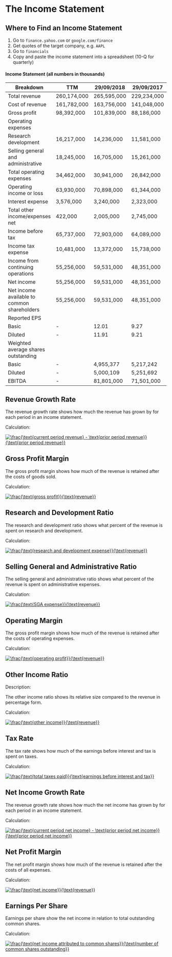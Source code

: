 # The Income Statement

## Where to Find an Income Statement

1. Go to `finance.yahoo.com` or `google.com/finance`
2. Get quotes of the target company, e.g. `AAPL`
3. Go to `financials`
4. Copy and paste the income statement into a spreadsheet (10-Q for quarterly)

#### Income Statement (all numbers in thousands)

| Breakdown | TTM | 29/09/2018 | 29/09/2017 | 29/09/2016  |
|---------------------------------------------|-------------|-------------|-------------|-------------|
| Total revenue                               | 260,174,000 | 265,595,000 | 229,234,000 | 215,639,000 |
| Cost of revenue                             | 161,782,000 | 163,756,000 | 141,048,000 | 131,376,000 |
| Gross profit                                | 98,392,000  | 101,839,000 | 88,186,000  | 84,263,000  |
| Operating expenses                          |             |             |             |             |
| Research development                        | 16,217,000  | 14,236,000  | 11,581,000  | 10,045,000  |
| Selling general and administrative          | 18,245,000  | 16,705,000  | 15,261,000  | 14,194,000  |
| Total operating expenses                    | 34,462,000  | 30,941,000  | 26,842,000  | 24,239,000  |
| Operating income or loss                    | 63,930,000  | 70,898,000  | 61,344,000  | 60,024,000  |
| Interest expense                            | 3,576,000   | 3,240,000   | 2,323,000   | 1,456,000   |
| Total other income/expenses net             | 422,000     | 2,005,000   | 2,745,000   | 1,348,000   |
| Income before tax                           | 65,737,000  | 72,903,000  | 64,089,000  | 61,372,000  |
| Income tax expense                          | 10,481,000  | 13,372,000  | 15,738,000  | 15,685,000  |
| Income from continuing operations           | 55,256,000  | 59,531,000  | 48,351,000  | 45,687,000  |
| Net income                                  | 55,256,000  | 59,531,000  | 48,351,000  | 45,687,000  |
| Net income available to common shareholders | 55,256,000  | 59,531,000  | 48,351,000  | 45,687,000  |
| Reported EPS                                |             |             |             |             |
| Basic                                       | -           | 12.01       | 9.27        | 8.35        |
| Diluted                                     | -           | 11.91       | 9.21        | 8.31        |
| Weighted average shares outstanding         |             |             |             |             |
| Basic                                       | -           | 4,955,377   | 5,217,242   | 5,470,820   |
| Diluted                                     | -           | 5,000,109   | 5,251,692   | 5,500,281   |
| EBITDA                                      | -           | 81,801,000  | 71,501,000  | 70,529,000  |

## Revenue Growth Rate

The revenue growth rate shows how much the revenue has grown by for each period in an income statement.

Calculation:

<a href="https://www.codecogs.com/eqnedit.php?latex=\frac{\text{current&space;period&space;revenue}&space;-&space;\text{prior&space;period&space;revenue}}{\text{prior&space;period&space;revenue}}" target="_blank"><img src="https://latex.codecogs.com/gif.latex?\frac{\text{current&space;period&space;revenue}&space;-&space;\text{prior&space;period&space;revenue}}{\text{prior&space;period&space;revenue}}" title="\frac{\text{current period revenue} - \text{prior period revenue}}{\text{prior period revenue}}" /></a>

## Gross Profit Margin

The gross profit margin shows how much of the revenue is retained after the costs of goods sold.

Calculation:

<a href="https://www.codecogs.com/eqnedit.php?latex=\frac{\text{gross&space;profit}}{\text{revenue}}" target="_blank"><img src="https://latex.codecogs.com/gif.latex?\frac{\text{gross&space;profit}}{\text{revenue}}" title="\frac{\text{gross profit}}{\text{revenue}}" /></a>

## Research and Development Ratio

The research and development ratio shows what percent of the revenue is spent on research and development.

Calculation:

<a href="https://www.codecogs.com/eqnedit.php?latex=\frac{\text{research&space;and&space;development&space;expense}}{\text{revenue}}" target="_blank"><img src="https://latex.codecogs.com/gif.latex?\frac{\text{research&space;and&space;development&space;expense}}{\text{revenue}}" title="\frac{\text{research and development expense}}{\text{revenue}}" /></a>

## Selling General and Administrative Ratio

The selling general and administrative ratio shows what percent of the revenue is spent on administrative expenses.

Calculation:

<a href="https://www.codecogs.com/eqnedit.php?latex=\frac{\text{SGA&space;expense}}{\text{revenue}}" target="_blank"><img src="https://latex.codecogs.com/gif.latex?\frac{\text{SGA&space;expense}}{\text{revenue}}" title="\frac{\text{SGA expense}}{\text{revenue}}" /></a>

## Operating Margin

The gross profit margin shows how much of the revenue is retained after the costs of operating expenses.

Calculation:

<a href="https://www.codecogs.com/eqnedit.php?latex=\frac{\text{operating&space;profit}}{\text{revenue}}" target="_blank"><img src="https://latex.codecogs.com/gif.latex?\frac{\text{operating&space;profit}}{\text{revenue}}" title="\frac{\text{operating profit}}{\text{revenue}}" /></a>

## Other Income Ratio

Description:

The other income ratio shows its relative size compared to the revenue in percentage form.

Calculation:

<a href="https://www.codecogs.com/eqnedit.php?latex=\frac{\text{other&space;income}}{\text{revenue}}" target="_blank"><img src="https://latex.codecogs.com/gif.latex?\frac{\text{other&space;income}}{\text{revenue}}" title="\frac{\text{other income}}{\text{revenue}}" /></a>

## Tax Rate

The tax rate shows how much of the earnings before interest and tax is spent on taxes.

Calculation:

<a href="https://www.codecogs.com/eqnedit.php?latex=\frac{\text{total&space;taxes&space;paid}}{\text{earnings&space;before&space;interest&space;and&space;tax}}" target="_blank"><img src="https://latex.codecogs.com/gif.latex?\frac{\text{total&space;taxes&space;paid}}{\text{earnings&space;before&space;interest&space;and&space;tax}}" title="\frac{\text{total taxes paid}}{\text{earnings before interest and tax}}" /></a>

## Net Income Growth Rate

The revenue growth rate shows how much the net income has grown by for each period in an income statement.

Calculation:

<a href="https://www.codecogs.com/eqnedit.php?latex=\frac{\text{current&space;period&space;net&space;income}&space;-&space;\text{prior&space;period&space;net&space;income}}{\text{prior&space;period&space;net&space;income}}" target="_blank"><img src="https://latex.codecogs.com/gif.latex?\frac{\text{current&space;period&space;net&space;income}&space;-&space;\text{prior&space;period&space;net&space;income}}{\text{prior&space;period&space;net&space;income}}" title="\frac{\text{current period net income} - \text{prior period net income}}{\text{prior period net income}}" /></a>

## Net Profit Margin

The net profit margin shows how much of the revenue is retained after the costs of all expenses.

Calculation:

<a href="https://www.codecogs.com/eqnedit.php?latex=\frac{\text{net&space;income}}{\text{revenue}}" target="_blank"><img src="https://latex.codecogs.com/gif.latex?\frac{\text{net&space;income}}{\text{revenue}}" title="\frac{\text{net income}}{\text{revenue}}" /></a>

## Earnings Per Share

Earnings per share show the net income in relation to total outstanding common shares.

Calculation:

<a href="https://www.codecogs.com/eqnedit.php?latex=\frac{\text{net&space;income&space;attributed&space;to&space;common&space;shares}}{\text{number&space;of&space;common&space;shares&space;outstanding}}" target="_blank"><img src="https://latex.codecogs.com/gif.latex?\frac{\text{net&space;income&space;attributed&space;to&space;common&space;shares}}{\text{number&space;of&space;common&space;shares&space;outstanding}}" title="\frac{\text{net income attributed to common shares}}{\text{number of common shares outstanding}}" /></a>
